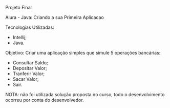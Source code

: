 Projeto Final

Alura - Java: Criando a sua Primeira Aplicacao

Tecnologias Utilizadas:

- Intellij;
- Java.

Objetivo: Criar uma aplicação simples que simule 5 operações bancárias:

- Consultar Saldo;
- Depositar Valor;
- Tranferir Valor;
- Sacar Valor;
- Sair.

NOTA: não foi utilizada solução proposta no curso, todo o  desenvolvimento
ocorreu por conta do desenvolvedor.